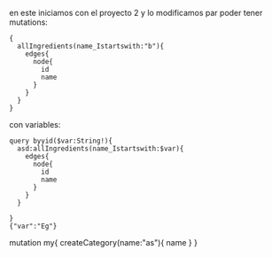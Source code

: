 en este iniciamos con el proyecto 2 y lo modificamos par poder tener mutations:

```
{
  allIngredients(name_Istartswith:"b"){
    edges{
      node{
        id
        name
      }
    }
  }
}
```
con variables:

```
query byyid($var:String!){
  asd:allIngredients(name_Istartswith:$var){
    edges{
      node{
        id
        name
      }
    }
  }
  
}
{"var":"Eg"}
```

mutation my{
  createCategory(name:"as"){
    name
  }
}